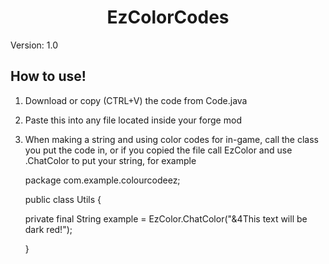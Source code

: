 <h1 align="center"> EzColorCodes </h1>

Version: 1.0

<h2 align="left"> How to use! </h2>

1) Download or copy (CTRL+V) the code from Code.java
2) Paste this into any file located inside your forge mod
3) When making a string and using color codes for in-game, call the class you put the code in, or if you copied the file call EzColor and use .ChatColor to put your string, for example

    package com.example.colourcodeez;

    public class Utils {

    private final String example = EzColor.ChatColor("&4This text will be dark red!");

    }
